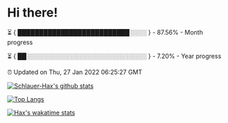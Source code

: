 # Hi there!

⏳ { ██████████████████████████░░░░ } - 87.56% - Month progress

⏳ { ██░░░░░░░░░░░░░░░░░░░░░░░░░░░░ } - 7.20% - Year progress

⏰ Updated on Thu, 27 Jan 2022 06:25:27 GMT


[![Schlauer-Hax's github stats](https://github-readme-stats.vercel.app/api?username=Schlauer-Hax&show_icons=true&theme=dark&count_private=true)](https://github.com/Schlauer-Hax)


[![Top Langs](https://github-readme-stats.vercel.app/api/top-langs/?username=Schlauer-Hax&layout=compact&theme=dark)](https://github.com/Schlauer-Hax?tab=repositories)


[![Hax's wakatime stats](https://github-readme-stats.vercel.app/api/wakatime?username=Hax&theme=dark)](https://wakatime.com/@Hax)

